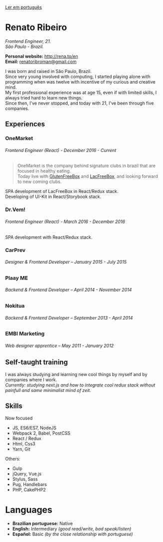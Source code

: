 [Ler em português](https://github.com/renatorib/curriculum-vitae/blob/master/PT-BR.md)

# Renato Ribeiro
*Frontend Engineer, 21.*  
*São Paulo - Brazil.*  

**Personal website:** http://rena.to/en  
**Email:** renatoribroman@gmail.com  

I was born and raised in São Paulo, Brazil.  
Since very young involved with computing, I started playing alone with programming when was twelve with incentive of my curious and creative mind.  
My first professional experience was at age 15, even if with limited skills, I always tried hard to learn new things.  
Since then, I've never stopped, and today with 21, I've been through five companies.   

## Experiences

### OneMarket
###### Frontend Engineer *(React)* - December 2016 - *Current*

> OneMarket is the company behind signature clubs in brazil that are focused in healthy eating.  
> Today live with [GlutenFreeBox](http://glutenfreebox.com.br) and [LacFreeBox](http://lacfreebox.com.br), and looking forward to new coming clubs.

SPA development of LacFreeBox in React/Redux stack.  
Developing of UI-Kit in React/Storybook stack.

### Dr.Vem!
###### Frontend Engineer *(React)* - March 2016 - December 2016

SPA development with React/Redux stack.

### CarPrev
###### Designer & Frontend Developer – January 2015 - July 2015

### Plaay ME
###### Backend & Frontend Developer – April 2014 - November 2014

### Nokitua
###### Backend & Frontend Developer – September 2013 - April 2014

### EMBI Marketing
###### Web designer apprentice – May 2011 - January 2012

## Self-taught training

I was always studying and learning new cool things by myself and by companies where I work.  
*Currently: studying next.js and how to integrate cool redux stack without painfull and same minimalist mind of zeit.*

## Skills

Now focused
- JS, ES6/ES7, NodeJS
- Webpack 2, Babel, PostCSS
- React / Redux
- Html, Css3
- Yarn, Git

Others:
- Gulp
- jQuery, Vue.js
- Stylus, Sass
- Pug, Handlebars
- PHP, CakePHP2

# Languages

* **Brazilian portuguese:** Native
* **English:** Intermediary *(good read/write, bad speak/listen)*
* **Español:** Basic *(by the close relationship with portuguese)*
